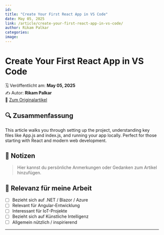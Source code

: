 ```yaml
---
id: 
title: "Create Your First React App in VS Code"
date: May 05, 2025
link: /article/create-your-first-react-app-in-vs-code/
author: Rikam Palkar
categories: 
image: 
---
```


# Create Your First React App in VS Code

🗓️ Veröffentlicht am: **May 05, 2025**  
✍️ Autor: **Rikam Palkar**  
🔗 [Zum Originalartikel](/article/create-your-first-react-app-in-vs-code/)

## 🔍 Zusammenfassung

This article walks you through setting up the project, understanding key files like App.js and index.js, and running your app locally. Perfect for those starting with React and modern web development.

## 📌 Notizen

> Hier kannst du persönliche Anmerkungen oder Gedanken zum Artikel hinzufügen.

## 🧠 Relevanz für meine Arbeit

- [ ] Bezieht sich auf .NET / Blazor / Azure
- [ ] Relevant für Angular-Entwicklung
- [ ] Interessant für IoT-Projekte
- [ ] Bezieht sich auf Künstliche Intelligenz
- [ ] Allgemein nützlich / inspirierend

---

